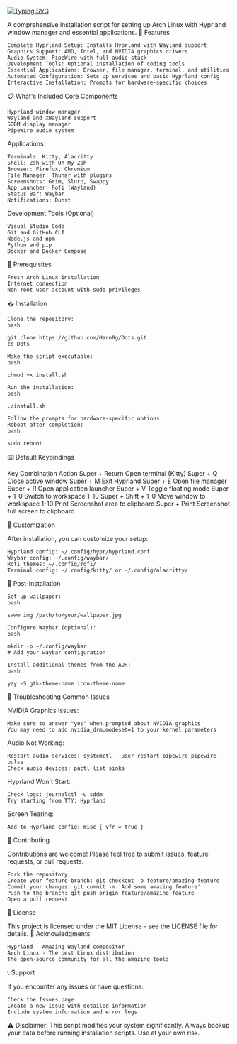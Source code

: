 <a href="https://git.io/typing-svg"><img src="https://readme-typing-svg.demolab.com?font=Fira+Code&pause=1000&center=true&width=435&lines=DOTS." alt="Typing SVG" /></a>




A comprehensive installation script for setting up Arch Linux with Hyprland window manager and essential applications.
🚀 Features

    Complete Hyprland Setup: Installs Hyprland with Wayland support
    Graphics Support: AMD, Intel, and NVIDIA graphics drivers
    Audio System: PipeWire with full audio stack
    Development Tools: Optional installation of coding tools
    Essential Applications: Browser, file manager, terminal, and utilities
    Automated Configuration: Sets up services and basic Hyprland config
    Interactive Installation: Prompts for hardware-specific choices

📋 What's Included
Core Components

    Hyprland window manager
    Wayland and XWayland support
    SDDM display manager
    PipeWire audio system

Applications

    Terminals: Kitty, Alacritty
    Shell: Zsh with Oh My Zsh
    Browser: Firefox, Chromium
    File Manager: Thunar with plugins
    Screenshots: Grim, Slurp, Swappy
    App Launcher: Rofi (Wayland)
    Status Bar: Waybar
    Notifications: Dunst

Development Tools (Optional)

    Visual Studio Code
    Git and GitHub CLI
    Node.js and npm
    Python and pip
    Docker and Docker Compose

🔧 Prerequisites

    Fresh Arch Linux installation
    Internet connection
    Non-root user account with sudo privileges

📥 Installation

    Clone the repository:
    bash

    git clone https://github.com/Hann0g/Dots.git 
    cd Dots

    Make the script executable:
    bash

    chmod +x install.sh

    Run the installation:
    bash

    ./install.sh

    Follow the prompts for hardware-specific options
    Reboot after completion:
    bash

    sudo reboot

⌨️ Default Keybindings

Key Combination	Action
Super + Return	Open terminal (Kitty)
Super + Q	Close active window
Super + M	Exit Hyprland
Super + E	Open file manager
Super + R	Open application launcher
Super + V	Toggle floating mode
Super + 1-0	Switch to workspace 1-10
Super + Shift + 1-0	Move window to workspace 1-10
Print	Screenshot area to clipboard
Super + Print	Screenshot full screen to clipboard

🎨 Customization

After installation, you can customize your setup:

    Hyprland config: ~/.config/hypr/hyprland.conf
    Waybar config: ~/.config/waybar/
    Rofi themes: ~/.config/rofi/
    Terminal config: ~/.config/kitty/ or ~/.config/alacritty/

🔧 Post-Installation

    Set up wallpaper:
    bash

    swww img /path/to/your/wallpaper.jpg

    Configure Waybar (optional):
    bash

    mkdir -p ~/.config/waybar
    # Add your waybar configuration

    Install additional themes from the AUR:
    bash

    yay -S gtk-theme-name icon-theme-name

🐛 Troubleshooting
Common Issues

NVIDIA Graphics Issues:

    Make sure to answer "yes" when prompted about NVIDIA graphics
    You may need to add nvidia_drm.modeset=1 to your kernel parameters

Audio Not Working:

    Restart audio services: systemctl --user restart pipewire pipewire-pulse
    Check audio devices: pactl list sinks

Hyprland Won't Start:

    Check logs: journalctl -u sddm
    Try starting from TTY: Hyprland

Screen Tearing:

    Add to Hyprland config: misc { vfr = true }

🤝 Contributing

Contributions are welcome! Please feel free to submit issues, feature requests, or pull requests.

    Fork the repository
    Create your feature branch: git checkout -b feature/amazing-feature
    Commit your changes: git commit -m 'Add some amazing feature'
    Push to the branch: git push origin feature/amazing-feature
    Open a pull request

📄 License

This project is licensed under the MIT License - see the LICENSE file for details.
🙏 Acknowledgments

    Hyprland - Amazing Wayland compositor
    Arch Linux - The best Linux distribution
    The open-source community for all the amazing tools

📞 Support

If you encounter any issues or have questions:

    Check the Issues page
    Create a new issue with detailed information
    Include system information and error logs

⚠️ Disclaimer: This script modifies your system significantly. Always backup your data before running installation scripts. Use at your own risk.

